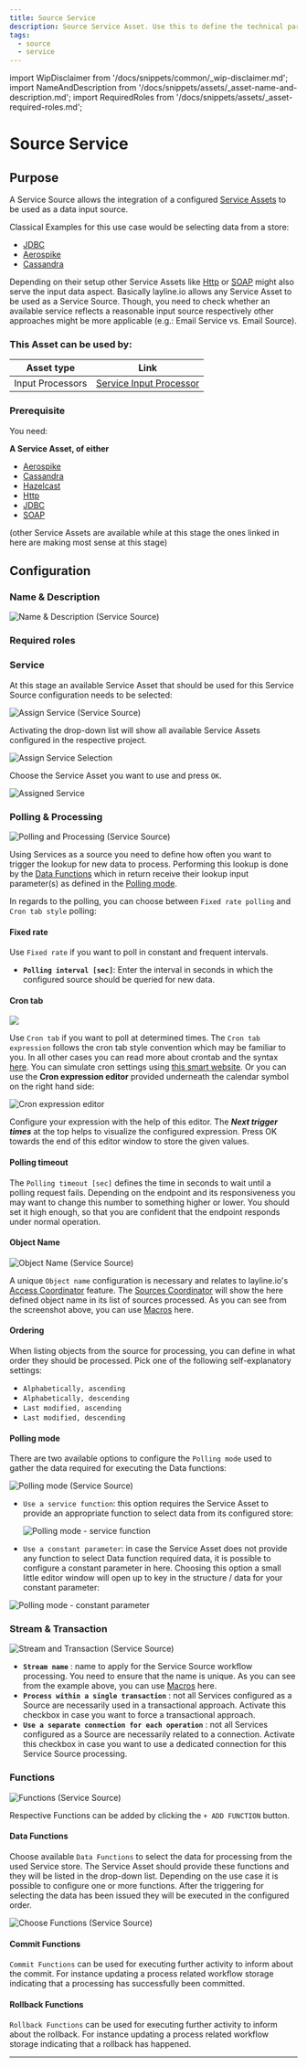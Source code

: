```yaml
---
title: Source Service
description: Source Service Asset. Use this to define the technical parameters for a Service source connection.
tags:
  - source
  - service
---
```


import WipDisclaimer from '/docs/snippets/common/_wip-disclaimer.md';
import NameAndDescription from '/docs/snippets/assets/_asset-name-and-description.md';
import RequiredRoles from '/docs/snippets/assets/_asset-required-roles.md';

# Source Service

## Purpose

A Service Source allows the integration of a configured [Service Assets](/docs/services) to be used as a data input source.

Classical Examples for this use case would be selecting data from a store:

* [JDBC](/docs/services/asset-service-jdbc)
* [Aerospike](/docs/services/asset-service-aerospike)
* [Cassandra](/docs/services/asset-service-cassandra) 

Depending on their setup other Service Assets like [Http](/docs/assets/services/asset-service-http) or [SOAP](/docs/services/asset-service-soap) 
might also serve the input data aspect. 
Basically layline.io allows any Service Asset to be used as a Service Source. Though, you need to check whether an available service reflects a reasonable input source respectively other approaches might be more applicable (e.g.: Email Service vs. Email Source).     

### This Asset can be used by:

| Asset type       | Link                                                                         |
|------------------|------------------------------------------------------------------------------|
| Input Processors | [Service Input Processor](/docs/assets/processors-input/asset-input-service) |

### Prerequisite

You need:

**A Service Asset, of either**

* [Aerospike](/docs/assets/services/asset-service-aerospike)
* [Cassandra](/docs/assets/services/asset-service-cassandra)
* [Hazelcast](/docs/assets/services/asset-service-hazelcast)
* [Http](/docs/assets/services/asset-service-http)
* [JDBC](/docs/assets/services/asset-service-jdbc)
* [SOAP](/docs/assets/services/asset-service-soap)

(other Service Assets are available while at this stage the ones linked in here are making most sense at this stage)

## Configuration

### Name & Description

![](./.asset-source-service_images/1715164672384.png "Name & Description (Service Source)")

<NameAndDescription></NameAndDescription>

### Required roles

<RequiredRoles></RequiredRoles>

### Service

At this stage an available Service Asset that should be used for this Service Source configuration needs to be selected:

![](./.asset-source-service_images/1715173930260.png "Assign Service (Service Source)")

Activating the drop-down list will show all available Service Assets configured in the respective project.

![](./.asset-source-service_images/1715174569828.png "Assign Service Selection")

Choose the Service Asset you want to use and press `OK`.

![](./.asset-source-service_images/1715174649354.png "Assigned Service")

### Polling & Processing

![](./.asset-source-service_images/1715175794482.png "Polling and Processing (Service Source)")

Using Services as a source you need to define how often you want to trigger the lookup for new data to process. 
Performing this lookup is done by the [Data Functions](#data-functions) which in return receive their lookup input parameter(s) as defined in the [Polling mode](#polling-mode).

In regards to the polling, you can choose between `Fixed rate polling` and `Cron tab style` polling:

#### Fixed rate

Use `Fixed rate` if you want to poll in constant and frequent intervals.

* **`Polling interval [sec]`**: Enter the interval in seconds in which the configured source should be queried for new data.

#### Cron tab

![](./.asset-source-service_images/1715334230713.png)

Use `Cron tab` if you want to poll at determined times. The `Cron tab expression` follows the cron tab style convention which may be familiar to you.
In all other cases you can read more about crontab and the syntax [here](https://www.quartz-scheduler.org/documentation/quartz-2.3.0/tutorials/crontrigger.html).
You can simulate cron settings using [this smart website](https://www.freeformatter.com/cron-expression-generator-quartz.html).
Or you can use the **Cron expression editor** provided underneath the calendar symbol on the right hand side:

![](./.asset-source-service_images/1715333999026.png "Cron expression editor")

Configure your expression with the help of this editor. The _**Next trigger times**_ at the top helps to
visualize the configured expression. Press OK towards the end of this editor window to store the given values.

#### Polling timeout

The `Polling timeout [sec]` defines the time in seconds to wait until a polling request fails.
Depending on the endpoint and its responsiveness you may want to change this number to something higher or lower.
You should set it high enough, so that you are confident that the endpoint responds under normal operation.

#### Object Name

![](./.asset-source-service_images/1715346864096.png "Object Name (Service Source)")

A unique `Object name` configuration is necessary and relates to layline.io's [Access Coordinator](/docs/concept/operations/cluster#access-coordinator) feature. 
The [Sources Coordinator](/docs/concept/operations/cluster##sources-coordinator-tab-2) will show the here defined object name in its list of sources processed. 
As you can see from the screenshot above, you can use [Macros](/docs/language-reference/macros) here.

#### Ordering

When listing objects from the source for processing, you can define in what order they should be processed.
Pick one of the following self-explanatory settings:

* `Alphabetically, ascending`
* `Alphabetically, descending`
* `Last modified, ascending`
* `Last modified, descending`

#### Polling mode

There are two available options to configure the `Polling mode` used to gather the data required for executing the Data functions:  

![](./.asset-source-service_images/1715349775720.png "Polling mode (Service Source)")

* `Use a service function`: this option requires the Service Asset to provide an appropriate function to select data from its configured store:

    ![Polling mode - service function](./.asset-source-service_images/1715349085246.png "Polling mode - service function")


* `Use a constant parameter`: in case the Service Asset does not provide any function to select Data function required data, 
it is possible to configure a constant parameter in here. Choosing this option a small little editor window will open up to key in the structure / data for your constant parameter:

![](./.asset-source-service_images/1715350301499.png "Polling mode - constant parameter")


### Stream & Transaction

![](./.asset-source-service_images/1715180981310.png "Stream and Transaction (Service Source)")

* **`Stream name`** : name to apply for the Service Source workflow processing. You need to ensure that the name is unique. As you can see from the example above, you can use [Macros](/docs/language-reference/macros) here.
* **`Process within a single transaction`** : not all Services configured as a Source are necessarily used in a transactional approach. Activate this checkbox in case you want to force a transactional approach.
* **`Use a separate connection for each operation`** : not all Services configured as a Source are necessarily related to a connection. Activate this checkbox in case you want to use a dedicated connection for this Service Source processing. 

### Functions

![](./.asset-source-service_images/1715175986681.png "Functions (Service Source)")

Respective Functions can be added by clicking the `+ ADD FUNCTION` button.

#### Data Functions

Choose available `Data Functions` to select the data for processing from the used Service store. 
The Service Asset should provide these functions and they will be listed in the drop-down list.
Depending on the use case it is possible to configure one or more functions.
After the triggering for selecting the data has been issued they will be executed in the configured order.

![](./.asset-source-service_images/1715344873154.png "Choose Functions (Service Source)")

#### Commit Functions

`Commit Functions` can be used for executing further activity to inform about the commit. 
For instance updating a process related workflow storage indicating that a processing has successfully been committed.

#### Rollback Functions

`Rollback Functions` can be used for executing further activity to inform about the rollback.
For instance updating a process related workflow storage indicating that a rollback has happened.


---

<WipDisclaimer></WipDisclaimer>
